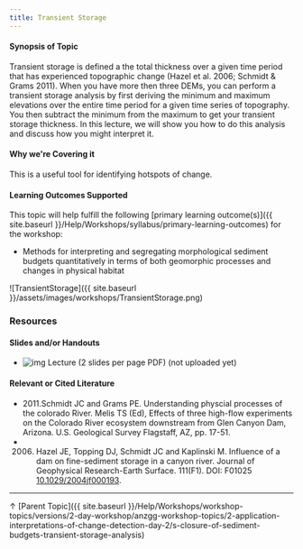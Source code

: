 ```yaml
---
title: Transient Storage
---
```


#### Synopsis of Topic

Transient storage is defined a the total thickness over a given time period that has experienced topographic change (Hazel et al. 2006; Schmidt & Grams 2011). When you have more then three DEMs, you can perform a transient storage analysis by first deriving the minimum and  maximum elevations over the entire time period for a given time series of topography. You then subtract the minimum from the maximum to get your transient storage thickness. In this lecture, we will show you how to do this analysis and discuss how you might interpret it. 

#### Why we're Covering it

This is a useful tool for identifying hotspots of change.

#### Learning Outcomes Supported

This topic will help fulfill the following [primary learning outcome(s)]({{ site.baseurl }}/Help/Workshops/syllabus/primary-learning-outcomes) for the workshop:

- Methods for interpreting and segregating morphological sediment budgets quantitatively in terms of both geomorphic processes and changes in physical habitat

![TransientStorage]({{ site.baseurl }}/assets/images/workshops/TransientStorage.png)

### Resources

#### Slides and/or Handouts

- ![img](http://gcdworkshop.joewheaton.org/_/rsrc/1429978007097/workshop-topics/versions/3-day-workshop/3-Day3/u-sediment-budgets/r-transient-storage-analysis/pdfIcon.png) Lecture (2 slides per page PDF) (not uploaded yet)

#### Relevant or Cited Literature

- 2011.Schmidt JC and Grams PE.  Understanding physcial processes of the colorado River. Melis TS (Ed), Effects of three high-flow experiments on the Colorado River ecosystem downstream from Glen Canyon Dam, Arizona. U.S. Geological Survey Flagstaff, AZ, pp. 17-51.
- 2006. Hazel JE, Topping DJ, Schmidt JC and Kaplinski M. Influence of a dam on fine-sediment storage in a canyon river. Journal of Geophysical Research-Earth Surface. 111(F1). DOI: F01025
  [10.1029/2004jf000193](http://dx.doi.org/10.1029/2004jf000193).

------

↑ [Parent Topic]({{ site.baseurl }}/Help/Workshops/workshop-topics/versions/2-day-workshop/anzgg-workshop-topics/2-application-interpretations-of-change-detection-day-2/s-closure-of-sediment-budgets-transient-storage-analysis)           